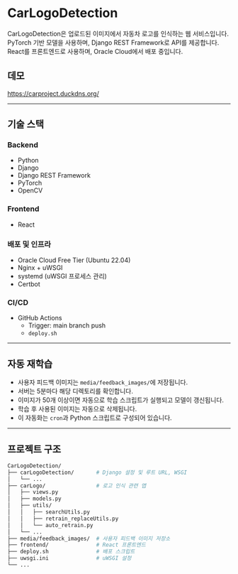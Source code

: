 # CarLogoDetection

CarLogoDetection은 업로드된 이미지에서 자동차 로고를 인식하는 웹 서비스입니다.  
PyTorch 기반 모델을 사용하며, Django REST Framework로 API를 제공합니다.  
React를 프론트엔드로 사용하며, Oracle Cloud에서 배포 중입니다.

## 데모

https://carproject.duckdns.org/

---

## 기술 스택

### Backend
- Python
- Django
- Django REST Framework
- PyTorch
- OpenCV

### Frontend
- React

### 배포 및 인프라
- Oracle Cloud Free Tier (Ubuntu 22.04)
- Nginx + uWSGI
- systemd (uWSGI 프로세스 관리)
- Certbot

### CI/CD
- GitHub Actions
  -  Trigger: main branch push
  - `deploy.sh`

---

## 자동 재학습

- 사용자 피드백 이미지는 `media/feedback_images/`에 저장됩니다.
- 서버는 5분마다 해당 디렉토리를 확인합니다.
- 이미지가 50개 이상이면 자동으로 학습 스크립트가 실행되고 모델이 갱신됩니다.
- 학습 후 사용된 이미지는 자동으로 삭제됩니다.
- 이 자동화는 `cron`과 Python 스크립트로 구성되어 있습니다.

---

## 프로젝트 구조

```bash
CarLogoDetection/
├── carLogoDetection/       # Django 설정 및 루트 URL, WSGI
│   └── ...
├── carLogo/                # 로고 인식 관련 앱
│   ├── views.py
│   ├── models.py
│   ├── utils/
│   │   ├── searchUtils.py
│   │   ├── retrain_replaceUtils.py
│   │   └── auto_retrain.py
│   └── ...
├── media/feedback_images/  # 사용자 피드백 이미지 저장소
├── frontend/               # React 프론트엔드
├── deploy.sh               # 배포 스크립트
├── uwsgi.ini               # uWSGI 설정
└── ...

